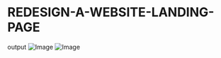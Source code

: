 # REDESIGN-A-WEBSITE-LANDING-PAGE
output
![Image](https://github.com/user-attachments/assets/7e779328-d457-4c82-a979-638b7da5e5b9)
![Image](https://github.com/user-attachments/assets/f14b6703-88b5-4218-9b7b-858f7ee4cb34)
